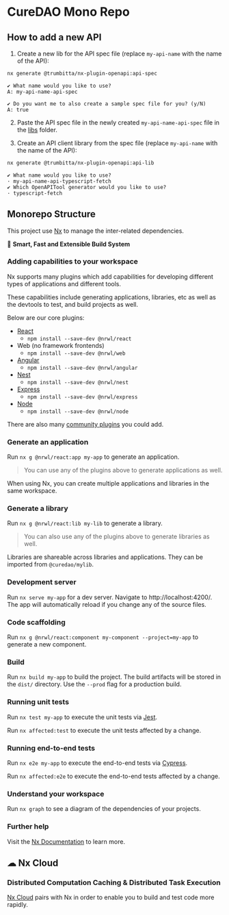 # CureDAO Mono Repo



## How to add a new API

1. Create a new lib for the API spec file (replace `my-api-name` with the name of the API):

```sh
nx generate @trumbitta/nx-plugin-openapi:api-spec
```

```
✔ What name would you like to use? 
A: my-api-name-api-spec

✔ Do you want me to also create a sample spec file for you? (y/N) 
A: true
```

2. Paste the API spec file in the newly created `my-api-name-api-spec` file in the [libs](libs) folder.


3.  Create an API client library from the spec file (replace `my-api-name` with the name of the API):

```sh
nx generate @trumbitta/nx-plugin-openapi:api-lib
```

```
✔ What name would you like to use? 
· my-api-name-api-typescript-fetch
✔ Which OpenAPITool generator would you like to use?  
· typescript-fetch
```

## Monorepo Structure

This project use [Nx](https://nx.dev) to manage the inter-related dependencies.

🔎 **Smart, Fast and Extensible Build System**

### Adding capabilities to your workspace

Nx supports many plugins which add capabilities for developing different types of applications and different tools.

These capabilities include generating applications, libraries, etc as well as the devtools to test, and build projects as well.

Below are our core plugins:

-   [React](https://reactjs.org)
    -   `npm install --save-dev @nrwl/react`
-   Web (no framework frontends)
    -   `npm install --save-dev @nrwl/web`
-   [Angular](https://angular.io)
    -   `npm install --save-dev @nrwl/angular`
-   [Nest](https://nestjs.com)
    -   `npm install --save-dev @nrwl/nest`
-   [Express](https://expressjs.com)
    -   `npm install --save-dev @nrwl/express`
-   [Node](https://nodejs.org)
    -   `npm install --save-dev @nrwl/node`

There are also many [community plugins](https://nx.dev/community) you could add.

### Generate an application

Run `nx g @nrwl/react:app my-app` to generate an application.

> You can use any of the plugins above to generate applications as well.

When using Nx, you can create multiple applications and libraries in the same workspace.

### Generate a library

Run `nx g @nrwl/react:lib my-lib` to generate a library.

> You can also use any of the plugins above to generate libraries as well.

Libraries are shareable across libraries and applications. They can be imported from `@curedao/mylib`.

### Development server

Run `nx serve my-app` for a dev server. Navigate to http://localhost:4200/. The app will automatically reload if you change any of the source files.

### Code scaffolding

Run `nx g @nrwl/react:component my-component --project=my-app` to generate a new component.

### Build

Run `nx build my-app` to build the project. The build artifacts will be stored in the `dist/` directory. Use the `--prod` flag for a production build.

### Running unit tests

Run `nx test my-app` to execute the unit tests via [Jest](https://jestjs.io).

Run `nx affected:test` to execute the unit tests affected by a change.

### Running end-to-end tests

Run `nx e2e my-app` to execute the end-to-end tests via [Cypress](https://www.cypress.io).

Run `nx affected:e2e` to execute the end-to-end tests affected by a change.

### Understand your workspace

Run `nx graph` to see a diagram of the dependencies of your projects.

### Further help

Visit the [Nx Documentation](https://nx.dev) to learn more.

## ☁ Nx Cloud

### Distributed Computation Caching & Distributed Task Execution

[Nx Cloud](https://nx.app/) pairs with Nx in order to enable you to build and test code more rapidly.
